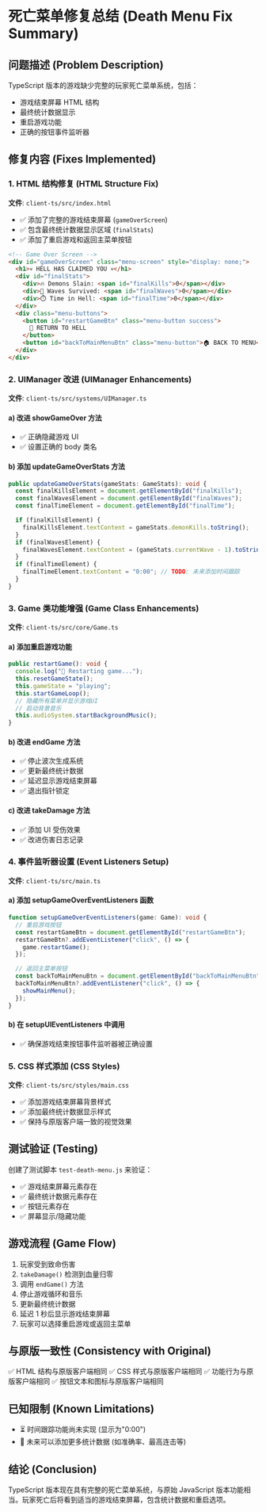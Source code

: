 # 死亡菜单修复总结 (Death Menu Fix Summary)

## 问题描述 (Problem Description)

TypeScript 版本的游戏缺少完整的玩家死亡菜单系统，包括：

- 游戏结束屏幕 HTML 结构
- 最终统计数据显示
- 重启游戏功能
- 正确的按钮事件监听器

## 修复内容 (Fixes Implemented)

### 1. HTML 结构修复 (HTML Structure Fix)

**文件**: `client-ts/src/index.html`

- ✅ 添加了完整的游戏结束屏幕 (`gameOverScreen`)
- ✅ 包含最终统计数据显示区域 (`finalStats`)
- ✅ 添加了重启游戏和返回主菜单按钮

```html
<!-- Game Over Screen -->
<div id="gameOverScreen" class="menu-screen" style="display: none;">
  <h1>💀 HELL HAS CLAIMED YOU 💀</h1>
  <div id="finalStats">
    <div>🔥 Demons Slain: <span id="finalKills">0</span></div>
    <div>🌊 Waves Survived: <span id="finalWaves">0</span></div>
    <div>⏱️ Time in Hell: <span id="finalTime">0</span></div>
  </div>
  <div class="menu-buttons">
    <button id="restartGameBtn" class="menu-button success">
      🔄 RETURN TO HELL
    </button>
    <button id="backToMainMenuBtn" class="menu-button">🏠 BACK TO MENU</button>
  </div>
</div>
```

### 2. UIManager 改进 (UIManager Enhancements)

**文件**: `client-ts/src/systems/UIManager.ts`

#### a) 改进 showGameOver 方法

- ✅ 正确隐藏游戏 UI
- ✅ 设置正确的 body 类名

#### b) 添加 updateGameOverStats 方法

```typescript
public updateGameOverStats(gameStats: GameStats): void {
  const finalKillsElement = document.getElementById("finalKills");
  const finalWavesElement = document.getElementById("finalWaves");
  const finalTimeElement = document.getElementById("finalTime");

  if (finalKillsElement) {
    finalKillsElement.textContent = gameStats.demonKills.toString();
  }
  if (finalWavesElement) {
    finalWavesElement.textContent = (gameStats.currentWave - 1).toString();
  }
  if (finalTimeElement) {
    finalTimeElement.textContent = "0:00"; // TODO: 未来添加时间跟踪
  }
}
```

### 3. Game 类功能增强 (Game Class Enhancements)

**文件**: `client-ts/src/core/Game.ts`

#### a) 添加重启游戏功能

```typescript
public restartGame(): void {
  console.log("🔄 Restarting game...");
  this.resetGameState();
  this.gameState = "playing";
  this.startGameLoop();
  // 隐藏所有菜单并显示游戏UI
  // 启动背景音乐
  this.audioSystem.startBackgroundMusic();
}
```

#### b) 改进 endGame 方法

- ✅ 停止波次生成系统
- ✅ 更新最终统计数据
- ✅ 延迟显示游戏结束屏幕
- ✅ 退出指针锁定

#### c) 改进 takeDamage 方法

- ✅ 添加 UI 受伤效果
- ✅ 改进伤害日志记录

### 4. 事件监听器设置 (Event Listeners Setup)

**文件**: `client-ts/src/main.ts`

#### a) 添加 setupGameOverEventListeners 函数

```typescript
function setupGameOverEventListeners(game: Game): void {
  // 重启游戏按钮
  const restartGameBtn = document.getElementById("restartGameBtn");
  restartGameBtn?.addEventListener("click", () => {
    game.restartGame();
  });

  // 返回主菜单按钮
  const backToMainMenuBtn = document.getElementById("backToMainMenuBtn");
  backToMainMenuBtn?.addEventListener("click", () => {
    showMainMenu();
  });
}
```

#### b) 在 setupUIEventListeners 中调用

- ✅ 确保游戏结束按钮事件监听器被正确设置

### 5. CSS 样式添加 (CSS Styles)

**文件**: `client-ts/src/styles/main.css`

- ✅ 添加游戏结束屏幕背景样式
- ✅ 添加最终统计数据显示样式
- ✅ 保持与原版客户端一致的视觉效果

## 测试验证 (Testing)

创建了测试脚本 `test-death-menu.js` 来验证：

- ✅ 游戏结束屏幕元素存在
- ✅ 最终统计数据元素存在
- ✅ 按钮元素存在
- ✅ 屏幕显示/隐藏功能

## 游戏流程 (Game Flow)

1. 玩家受到致命伤害
2. `takeDamage()` 检测到血量归零
3. 调用 `endGame()` 方法
4. 停止游戏循环和音乐
5. 更新最终统计数据
6. 延迟 1 秒后显示游戏结束屏幕
7. 玩家可以选择重启游戏或返回主菜单

## 与原版一致性 (Consistency with Original)

✅ HTML 结构与原版客户端相同
✅ CSS 样式与原版客户端相同
✅ 功能行为与原版客户端相同
✅ 按钮文本和图标与原版客户端相同

## 已知限制 (Known Limitations)

- ⏳ 时间跟踪功能尚未实现 (显示为"0:00")
- 🔮 未来可以添加更多统计数据 (如准确率、最高连击等)

## 结论 (Conclusion)

TypeScript 版本现在具有完整的死亡菜单系统，与原始 JavaScript 版本功能相当。玩家死亡后将看到适当的游戏结束屏幕，包含统计数据和重启选项。
